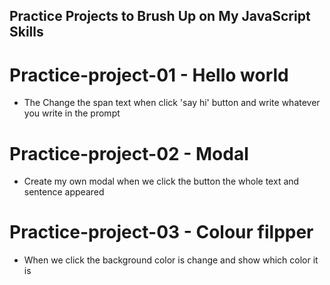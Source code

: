 ## Practice Projects to Brush Up on My JavaScript Skills

# Practice-project-01 - Hello world
- The Change the span text when click 'say hi' button and write whatever you write in the prompt

# Practice-project-02 - Modal
- Create my own modal when we click the button the whole text and sentence appeared

# Practice-project-03 - Colour filpper
- When we click the background color is change and show which color it is
